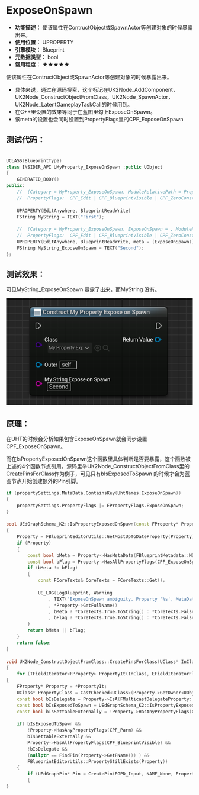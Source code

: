 ﻿# ExposeOnSpawn

- **功能描述：** 使该属性在ContructObject或SpawnActor等创建对象的时候暴露出来。
- **使用位置：** UPROPERTY
- **引擎模块：** Blueprint
- **元数据类型：** bool
- **常用程度：** ★★★★★

使该属性在ContructObject或SpawnActor等创建对象的时候暴露出来。

- 具体来说，通过在源码搜索，这个标记在UK2Node_AddComponent，UK2Node_ConstructObjectFromClass，UK2Node_SpawnActor，UK2Node_LatentGameplayTaskCall的时候用到。
- 在C++里设置的效果等同于在蓝图里勾上ExposeOnSpawn。
- 该meta的设置也会同时设置到PropertyFlags里的CPF_ExposeOnSpawn

## 测试代码：

```cpp

UCLASS(BlueprintType)
class INSIDER_API UMyProperty_ExposeOnSpawn :public UObject
{
	GENERATED_BODY()
public:
	//	(Category = MyProperty_ExposeOnSpawn, ModuleRelativePath = Property/Blueprint/MyProperty_ExposeOnSpawn.h)
	//	PropertyFlags:	CPF_Edit | CPF_BlueprintVisible | CPF_ZeroConstructor | CPF_HasGetValueTypeHash | CPF_NativeAccessSpecifierPublic 

	UPROPERTY(EditAnywhere, BlueprintReadWrite)
	FString MyString = TEXT("First");

	//	(Category = MyProperty_ExposeOnSpawn, ExposeOnSpawn = , ModuleRelativePath = Property/Blueprint/MyProperty_ExposeOnSpawn.h)
	//	PropertyFlags:	CPF_Edit | CPF_BlueprintVisible | CPF_ZeroConstructor | CPF_ExposeOnSpawn | CPF_HasGetValueTypeHash | CPF_NativeAccessSpecifierPublic 
	UPROPERTY(EditAnywhere, BlueprintReadWrite, meta = (ExposeOnSpawn))
	FString MyString_ExposeOnSpawn = TEXT("Second");
};
```

## 测试效果：

可见MyString_ExposeOnSpawn 暴露了出来，而MyString 没有。

![Untitled](Untitled.png)

## 原理：

在UHT的时候会分析如果包含ExposeOnSpawn就会同步设置CPF_ExposeOnSpawn。

而在IsPropertyExposedOnSpawn这个函数里具体判断是否要暴露，这个函数被上述的4个函数节点引用。源码里举UK2Node_ConstructObjectFromClass里的CreatePinsForClass作为例子，可见只有bIsExposedToSpawn 的时候才会为蓝图节点开始创建额外的Pin引脚。

```cpp
if (propertySettings.MetaData.ContainsKey(UhtNames.ExposeOnSpawn))
{
	propertySettings.PropertyFlags |= EPropertyFlags.ExposeOnSpawn;
}

bool UEdGraphSchema_K2::IsPropertyExposedOnSpawn(const FProperty* Property)
{
	Property = FBlueprintEditorUtils::GetMostUpToDateProperty(Property);
	if (Property)
	{
		const bool bMeta = Property->HasMetaData(FBlueprintMetadata::MD_ExposeOnSpawn);
		const bool bFlag = Property->HasAllPropertyFlags(CPF_ExposeOnSpawn);
		if (bMeta != bFlag)
		{
			const FCoreTexts& CoreTexts = FCoreTexts::Get();

			UE_LOG(LogBlueprint, Warning
				, TEXT("ExposeOnSpawn ambiguity. Property '%s', MetaData '%s', Flag '%s'")
				, *Property->GetFullName()
				, bMeta ? *CoreTexts.True.ToString() : *CoreTexts.False.ToString()
				, bFlag ? *CoreTexts.True.ToString() : *CoreTexts.False.ToString());
		}
		return bMeta || bFlag;
	}
	return false;
}

void UK2Node_ConstructObjectFromClass::CreatePinsForClass(UClass* InClass, TArray<UEdGraphPin*>* OutClassPins)
{
	for (TFieldIterator<FProperty> PropertyIt(InClass, EFieldIteratorFlags::IncludeSuper); PropertyIt; ++PropertyIt)
{
	FProperty* Property = *PropertyIt;
	UClass* PropertyClass = CastChecked<UClass>(Property->GetOwner<UObject>());
	const bool bIsDelegate = Property->IsA(FMulticastDelegateProperty::StaticClass());
	const bool bIsExposedToSpawn = UEdGraphSchema_K2::IsPropertyExposedOnSpawn(Property);
	const bool bIsSettableExternally = !Property->HasAnyPropertyFlags(CPF_DisableEditOnInstance);

	if(	bIsExposedToSpawn &&
		!Property->HasAnyPropertyFlags(CPF_Parm) && 
		bIsSettableExternally &&
		Property->HasAllPropertyFlags(CPF_BlueprintVisible) &&
		!bIsDelegate &&
		(nullptr == FindPin(Property->GetFName()) ) &&
		FBlueprintEditorUtils::PropertyStillExists(Property))
	{
		if (UEdGraphPin* Pin = CreatePin(EGPD_Input, NAME_None, Property->GetFName()))
		{
}
```
